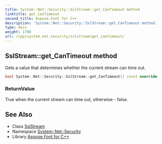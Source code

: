 ```yaml
---
title: System::Net::Security::SslStream::get_CanTimeout method
linktitle: get_CanTimeout
second_title: Aspose.Font for C++
description: 'System::Net::Security::SslStream::get_CanTimeout method. Gets a value that determines whether the current stream can time out in C++.'
type: docs
weight: 1700
url: /cpp/system.net.security/sslstream/get_cantimeout/
---
```

## SslStream::get_CanTimeout method


Gets a value that determines whether the current stream can time out.

```cpp
bool System::Net::Security::SslStream::get_CanTimeout() const override
```


### ReturnValue

True when the current stream can time out, otherwise - false.

## See Also

* Class [SslStream](../)
* Namespace [System::Net::Security](../../)
* Library [Aspose.Font for C++](../../../)
